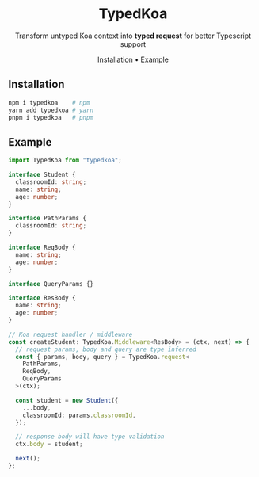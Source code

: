 <div align="center">

# TypedKoa

Transform untyped Koa context into **typed request** for better Typescript support

[Installation](#installation) •
[Example](#example)

</div>

## Installation

```sh
npm i typedkoa    # npm
yarn add typedkoa # yarn
pnpm i typedkoa   # pnpm
```

## Example

```typescript
import TypedKoa from "typedkoa";

interface Student {
  classroomId: string;
  name: string;
  age: number;
}

interface PathParams {
  classroomId: string;
}

interface ReqBody {
  name: string;
  age: number;
}

interface QueryParams {}

interface ResBody {
  name: string;
  age: number;
}

// Koa request handler / middleware
const createStudent: TypedKoa.Middleware<ResBody> = (ctx, next) => {
  // request params, body and query are type inferred
  const { params, body, query } = TypedKoa.request<
    PathParams,
    ReqBody,
    QueryParams
  >(ctx);

  const student = new Student({
    ...body,
    classroomId: params.classroomId,
  });

  // response body will have type validation
  ctx.body = student;

  next();
};
```
